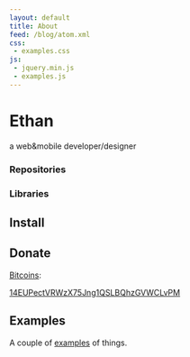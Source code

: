 ```yaml
---
layout: default
title: About
feed: /blog/atom.xml
css:
 - examples.css
js:
 - jquery.min.js
 - examples.js
---
```


# Ethan

a web&mobile developer/designer



### Repositories



### Libraries



## Install


## Donate

[Bitcoins][Bitcoins]:

[14EUPectVRWzX75Jng1QSLBQhzGVWCLvPM](bitcoin:14EUPectVRWzX75Jng1QSLBQhzGVWCLvPM?lab=ethan)


## Examples

A couple of [examples](/examples/) of things.

<ul id="examples">
  <!-- Random Examples -->
</ul>

[Bitcoins]: http://bitcoin.org/

